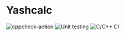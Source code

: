 # Yashcalc
![cppcheck-action](https://github.com/Yashkatyayani/Yashcalc/workflows/cppcheck-action/badge.svg)
![Unit testing](https://github.com/Yashkatyayani/Yashcalc/workflows/Unit%20testing/badge.svg)
![C/C++ CI](https://github.com/Yashkatyayani/Yashcalc/workflows/C/C++%20CI/badge.svg)
